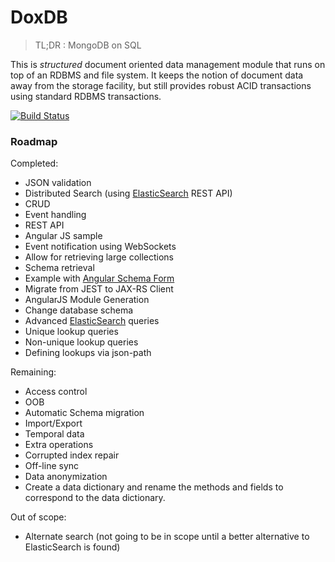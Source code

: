 DoxDB
=====

> TL;DR : MongoDB on SQL

This is *structured* document oriented data management module that runs on top
of an RDBMS and file system.  It keeps the notion of document data away
from the storage facility, but still provides robust ACID transactions using
standard RDBMS transactions.

[![Build Status](https://drone.io/github.com/trajano/doxdb/status.png)](https://drone.io/github.com/trajano/doxdb/latest)

### Roadmap

Completed:

   * JSON validation
   * Distributed Search (using [ElasticSearch][] REST API)
   * CRUD
   * Event handling
   * REST API
   * Angular JS sample
   * Event notification using WebSockets
   * Allow for retrieving large collections
   * Schema retrieval
   * Example with [Angular Schema Form][1]
   * Migrate from JEST to JAX-RS Client
   * AngularJS Module Generation
   * Change database schema
   * Advanced [ElasticSearch][] queries
   * Unique lookup queries
   * Non-unique lookup queries
   * Defining lookups via json-path  

Remaining:

   * Access control
   * OOB
   * Automatic Schema migration
   * Import/Export
   * Temporal data
   * Extra operations
   * Corrupted index repair
   * Off-line sync
   * Data anonymization
   * Create a data dictionary and rename the methods and fields
     to correspond to the data dictionary.

Out of scope:

   * Alternate search (not going to be in scope until a better alternative to ElasticSearch is found)

[1]: http://schemaform.io/
[2]: http://stackoverflow.com/questions/32205381/how-do-i-override-the-schema-for-a-jpa-app-inside-a-web-fragment-from-a-web-app
[ElasticSearch]: https://www.elastic.co/products/elasticsearch
